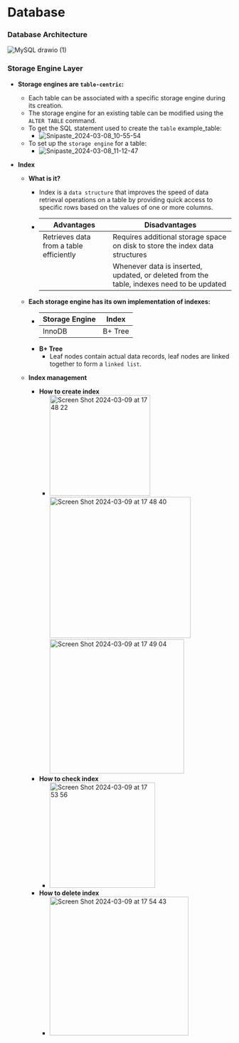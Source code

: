 # Database 

### Database Architecture
![MySQL drawio (1)](https://github.com/Liu-Chen-CS/Database/assets/158779475/07496cda-3923-45c2-bab8-258ec1701816)

### Storage Engine Layer
  - **Storage engines are `table-centric`:**
    - Each table can be associated with a specific storage engine during its creation.
    - The storage engine for an existing table can be modified using the `ALTER TABLE` command.
    - To get the SQL statement used to create the `table` example_table:
      - ![Snipaste_2024-03-08_10-55-54](https://github.com/Liu-Chen-CS/Database/assets/158779475/dd0a0488-91c3-470d-86d4-685ce68a3561)
    - To set up the `storage engine` for a table:
      - ![Snipaste_2024-03-08_11-12-47](https://github.com/Liu-Chen-CS/Database/assets/158779475/ef9b8036-3265-41f2-a391-01abb5f610f4)

  - **Index**
    - **What is it?**
      - Index is a `data structure` that improves the speed of data retrieval operations on a table by providing quick access to specific rows based on the values of one or more columns.
      - | Advantages    | Disadvantages |
        | -------- | ------- |
        | Retrieves data from a table efficiently   | Requires additional storage space on disk to store the index data structures |
        |                                           | Whenever data is inserted, updated, or deleted from the table, indexes need to be updated |
    - **Each storage engine has its own implementation of indexes:**
      - | Storage Engine    | Index |
        | -------- | ------- |
        | InnoDB|B+ Tree |
      - **B+ Tree**
        - Leaf nodes contain actual data records, leaf nodes are linked together to form a `linked list`.
       
    - **Index management**
      - **How to create index** 
        -  <img width="226" alt="Screen Shot 2024-03-09 at 17 48 22" src="https://github.com/Liu-Chen-CS/Database/assets/158779475/014e1f4b-9203-44b7-abc0-e5afdc16519d"><img width="317" alt="Screen Shot 2024-03-09 at 17 48 40" src="https://github.com/Liu-Chen-CS/Database/assets/158779475/b27db6d4-27c7-4a05-8d86-554a09e248c4"><img width="302" alt="Screen Shot 2024-03-09 at 17 49 04" src="https://github.com/Liu-Chen-CS/Database/assets/158779475/66f147be-e25a-49eb-9a89-1542abe4b130">
      - **How to check index**
        - <img width="237" alt="Screen Shot 2024-03-09 at 17 53 56" src="https://github.com/Liu-Chen-CS/Database/assets/158779475/b6cd56fd-6d9c-4139-bc16-29bd823c7d55">
      - **How to delete index**
        - <img width="312" alt="Screen Shot 2024-03-09 at 17 54 43" src="https://github.com/Liu-Chen-CS/Database/assets/158779475/aeebf088-683d-4093-b4df-fad99201cac4">








